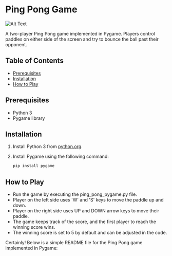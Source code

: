 # Ping Pong Game

![Alt Text](https://im2.ezgif.com/tmp/ezgif-2-cd711c8d59.gif)

A two-player Ping Pong game implemented in Pygame. Players control paddles on either side of the screen and try to bounce the ball past their opponent.

## Table of Contents

- [Prerequisites](#prerequisites)
- [Installation](#installation)
- [How to Play](#how-to-play)

## Prerequisites

- Python 3
- Pygame library

## Installation

1. Install Python 3 from [python.org](https://www.python.org/downloads/).
2. Install Pygame using the following command:

   ```bash
   pip install pygame


## How to Play

- Run the game by executing the ping_pong_pygame.py file.
- Player on the left side uses 'W' and 'S' keys to move the paddle up and down.
- Player on the right side uses UP and DOWN arrow keys to move their paddle.
- The game keeps track of the score, and the first player to reach the winning score wins.
- The winning score is set to 5 by default and can be adjusted in the code.

Certainly! Below is a simple README file for the Ping Pong game implemented in Pygame:

